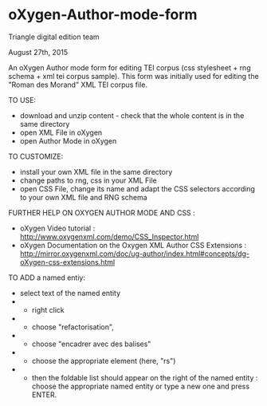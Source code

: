 # oXygen-Author-mode-form

Triangle digital edition team

August 27th, 2015

An oXygen Author mode form for editing TEI corpus (css stylesheet + rng schema + xml tei corpus sample). This form was initially used for editing the "Roman des Morand" XML TEI corpus file.

TO USE: 

* download and unzip content - check that the whole content is in the same directory
* open XML File in oXygen
* open Author Mode in oXygen

TO CUSTOMIZE: 

* install your own XML file in the same directory
* change paths to rng, css in your XML File
* open CSS File, change its name and adapt the CSS selectors according to your own XML file and RNG schema

FURTHER HELP ON OXYGEN AUTHOR MODE AND CSS : 
* oXygen Video tutorial : http://www.oxygenxml.com/demo/CSS_Inspector.html
* oXygen Documentation on the Oxygen XML Author CSS Extensions : http://mirror.oxygenxml.com/doc/ug-author/index.html#concepts/dg-oXygen-css-extensions.html

TO ADD a named entiy:

* select text of the named entity
* + right click
* + choose "refactorisation",
* + choose "encadrer avec des balises"
* + choose the appropriate element (here, "rs")
* + then the foldable list should appear on the right of the named entity : choose the appropriate named entity or type a new one and press ENTER.
